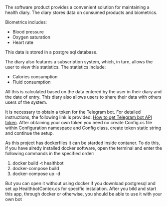 The software product provides a convenient solution for maintaining a health diary. The diary stores data on consumed products and biometrics.

Biometrics includes:
- Blood pressure
- Oxygen saturation
- Heart rate

This data is stored in a postgre sql database.

The diary also features a subscription system, which, in turn, allows the user to view this statistics. The statistics include:
- Calories consumption
- Fluid consumption

All this is calculated based on the data entered by the user in their diary and the date of entry. This diary also allows users to share their data with others users of the system.

It is necessary to obtain a token for the Telegram bot. For detailed instructions, the following link is provided: [How to get Telegram bot API token](https://www.siteguarding.com/en/how-to-get-telegram-bot-api-token). After obtaining your own token you need no create Config.cs file within Configuration namespace and Config class, create token static string and continue the setup.

As this project has dockerfiles it can be starded inside contaner. To do this, if you have alredy installed docker software, open the terminal and enter the following commands in the specified order:
1. docker build -t healthbot
2. docker-compose build
3. docker-compose up -d

But you can open it without using docker if you download postgresql and set up HealthbotContex.cs for specific instalation. After you bild and start this app, through docker or otherwise, you should be able to use it with your own bot